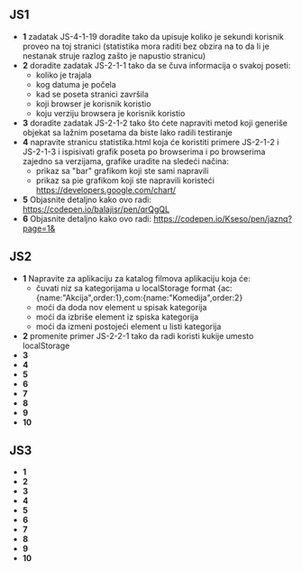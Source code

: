 ## JS1
* __1__ zadatak JS-4-1-19 doradite tako da upisuje koliko je sekundi korisnik proveo na toj stranici (statistika mora raditi bez obzira na to da li je nestanak struje razlog zašto je napustio stranicu)
* __2__ doradite zadatak JS-2-1-1 tako da se čuva informacija o svakoj poseti: 
    * koliko je trajala
    * kog datuma je počela
    * kad se poseta stranici završila
    * koji browser je korisnik koristio
    * koju verziju browsera je korisnik koristio
* __3__  doradite zadatak JS-2-1-2 tako što ćete napraviti metod koji generiše objekat sa lažnim posetama da biste lako radili testiranje 
* __4__ napravite stranicu statistika.html koja će koristiti primere JS-2-1-2 i  JS-2-1-3 i ispisivati grafik poseta po browserima i po browserima zajedno sa verzijama, grafike uradite na sledeći načina:
    * prikaz sa "bar" grafikom koji ste sami napravili
    * prikaz sa pie grafikom koji ste napravili koristeći https://developers.google.com/chart/
* __5__ Objasnite detaljno kako ovo radi: https://codepen.io/balajisr/pen/qrQgQL 
* __6__ Objasnite detaljno kako ovo radi: https://codepen.io/Kseso/pen/jaznq?page=1&

## JS2
* __1__ Napravite za aplikaciju za katalog filmova aplikaciju koja će:
    * čuvati niz sa kategorijama u localStorage format {ac:{name:"Akcija",order:1},com:{name:"Komedija",order:2}
    * moći da doda nov element u spisak kategorija
    * moći da izbriše element iz spiska kategorija
    * moći da izmeni postojeći element u listi kategorija
* __2__ promenite primer JS-2-2-1 tako da radi koristi kukije umesto localStorage
* __3__
* __4__
* __5__
* __6__
* __7__
* __8__
* __9__
* __10__

## JS3
* __1__
* __2__
* __3__
* __4__
* __5__
* __6__
* __7__
* __8__
* __9__
* __10__
